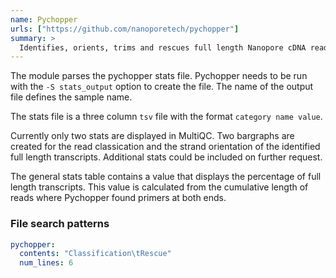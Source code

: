 ```yaml
---
name: Pychopper
urls: ["https://github.com/nanoporetech/pychopper"]
summary: >
  Identifies, orients, trims and rescues full length Nanopore cDNA reads. Can also rescue fused reads
---
```


The module parses the pychopper stats file. Pychopper needs to be run with the `-S stats_output` option to create the file. The name of the output file defines the sample name.

The stats file is a three column `tsv` file with the format `category name value`.

Currently only two stats are displayed in MultiQC. Two bargraphs are created for the read classication and the strand orientation of the identified full length transcripts. Additional stats could be included on further request.

The general stats table contains a value that displays the percentage of full length transcripts. This value is calculated from the cumulative length of reads where Pychopper found primers at both ends.

### File search patterns

```yaml
pychopper:
  contents: "Classification\tRescue"
  num_lines: 6
```
